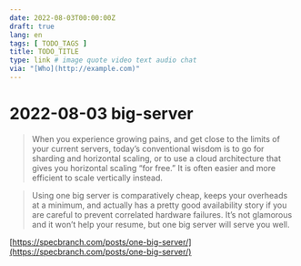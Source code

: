 ```yaml
---
date: 2022-08-03T00:00:00Z
draft: true
lang: en
tags: [ TODO_TAGS ]
title: TODO_TITLE
type: link # image quote video text audio chat
via: "[Who](http://example.com)"
---
```



# 2022-08-03 big-server


> When you experience growing pains, and get close to the limits of your current servers, today’s conventional wisdom is to go for sharding and horizontal scaling, or to use a cloud architecture that gives you horizontal scaling “for free.” It is often easier and more efficient to scale vertically instead.

>
> Using one big server is comparatively cheap, keeps your overheads at a minimum, and actually has a pretty good availability story if you are careful to prevent correlated hardware failures. It’s not glamorous and it won’t help your resume, but one big server will serve you well.

[https://specbranch.com/posts/one-big-server/](https://specbranch.com/posts/one-big-server/)

